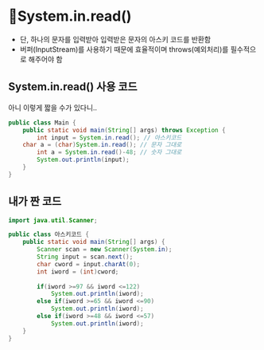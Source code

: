 # 🚩System.in.read()
- 단, 하나의 문자를 입력받아 입력받은 문자의 아스키 코드를 반환함
- 버퍼(InputStream)를 사용하기 때문에 효율적이며 throws(예외처리)를 필수적으로 해주어야 함


## System.in.read() 사용 코드
아니 이렇게 짧을 수가 있다니..
```java
public class Main {
	public static void main(String[] args) throws Exception {
		int input = System.in.read(); // 아스키코드
    char a = (char)System.in.read(); // 문자 그대로
		int a = System.in.read()-48; // 숫자 그대로
		System.out.println(input);
	}
}
```

## 내가 짠 코드
```java
import java.util.Scanner;

public class 아스키코드 {
	public static void main(String[] args) {
		Scanner scan = new Scanner(System.in);
		String input = scan.next();
		char cword = input.charAt(0);
		int iword = (int)cword;
		
		if(iword >=97 && iword <=122)
			System.out.println(iword);
		else if(iword >=65 && iword <=90)
			System.out.println(iword);
		else if(iword >=48 && iword <=57)
			System.out.println(iword);
	}
}
```
